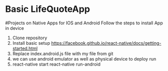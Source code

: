 # Basic LifeQuoteApp 
#Projects on Native Apps for IOS and Android
Follow the steps to install App in device
  1. Clone repository
  2. Install basic setup https://facebook.github.io/react-native/docs/getting-started.html
  3. Replace index.android.js file with my file from git
  4. we can use android emulator as well as physical device to deploy run
  5.  react-native start
      react-native run-android
